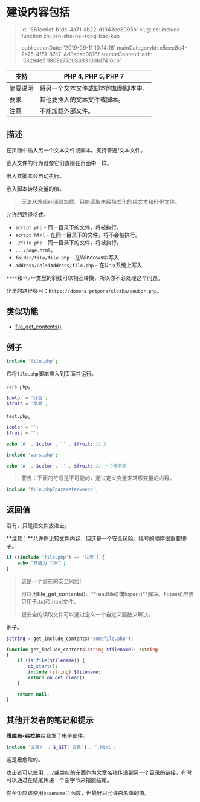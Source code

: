 建设内容包括
======

> id: '881cc6ef-b1dc-4a71-ab22-d1943ce8095b'
> slug:
> 	cs: include-function
> 	zh: jian-she-nei-rong-bao-kuo
> 
> publicationDate: '2019-09-11 10:14:16'
> mainCategoryId: c5cec8c4-2a75-4f51-87c7-4d3acac0616f
> sourceContentHash: '53294e511809a77c08883100fd7416c6'

| 支持 | PHP 4, PHP 5, PHP 7
|---------------|---------
| 简要说明 | 将另一个文本文件或脚本附加到脚本中。
| 要求 | 其他要插入的文本文件或脚本。
| 注意 | 不能加载外部文件。

描述
--------------------------

在页面中插入另一个文本文件或脚本。支持普通/文本文件。

嵌入文件的行为就像它们直接在页面中一样。

嵌入式脚本会自动执行。

嵌入脚本转移变量的值。

> 无法从外部存储器加载。只能读取未经格式化的纯文本和PHP文件。

允许的路径格式。

- `script.php` - 同一目录下的文件，将被执行。
- `script.html` - 在同一目录下的文件，将不会被执行。
- `./file.php` - 同一目录下的文件，将被执行。
- `.../page.html`。
- `folder/file/file.php` - 在Windows中写入
- `address/DalsiAddress/file.php` - 在Unix系统上写入

`****`和`**/**`类型的斜线可以相互转换，所以你不必处理这个问题。

非法的路径条目：`https://domena.pripona/slozka/soubor.php`。

类似功能
--------------------------

- <a href="/file-get-contents">file_get_contents()</a>

例子
--------------------------

```php
include 'file.php';
```

它将`file.php`脚本插入到页面并运行。

`vars.php`。

```php
$color = '绿色';
$fruit = '苹果';
```

`test.php`。

```php
$color = '';
$fruit = '';

echo 'A' . $color . '' . $fruit; // A

include 'vars.php';

echo 'A' . $color . '' . $fruit; // 一个青苹果
```

> 警告：下面的符号是不可能的，通过定义变量来转移变量的内容。

```php
include 'file.php?parameter=neco';
```

返回值
--------------------------

没有，只是把文件放进去。

**注意：**允许你比较文件内容，但这是一个安全风险。括号的顺序很重要!例子。

```php
if ((include 'file.php') == '认可') {
    echo '其值为 "OK"';
}
```

> 这是一个潜在的安全风险!
>
> 可以用**file_get_contents()**、**readfile()**或**fopen()**解决。Fopen()应该只用于.txt和.html文件。
>
> 更安全的读取文件可以通过定义一个自定义函数来解决。

例子。

```php
$string = get_include_contents('somefile.php');

function get_include_contents(string $filename): ?string
{
    if (is_file($filename)) {
        ob_start();
        include (string) $filename;
        return ob_get_clean();
    }

    return null;
}
```

其他开发者的笔记和提示
--------------------------

**雅库布-弗拉纳**给我发了电子邮件。

```php
include '文章/' . $_GET['文章'] . '.html';
```

这是极危险的。

攻击者可以使用`.../`或类似的东西作为文章名称传递到另一个目录的链接，有时可以通过在结尾传递一个空字节来摆脱结尾。

你至少应该使用`basename()`函数，但最好只允许白名单的值。
